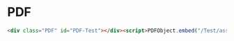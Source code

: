 # PDF

<div class="PDF" id="PDF-Test"></div><script>PDFObject.embed("/Test/assets/TestPDF.pdf", "#PDF-Test")</script>


```markdown
<div class="PDF" id="PDF-Test"></div><script>PDFObject.embed("/Test/assets/TestPDF.pdf", "#PDF-Test")</script>
```
